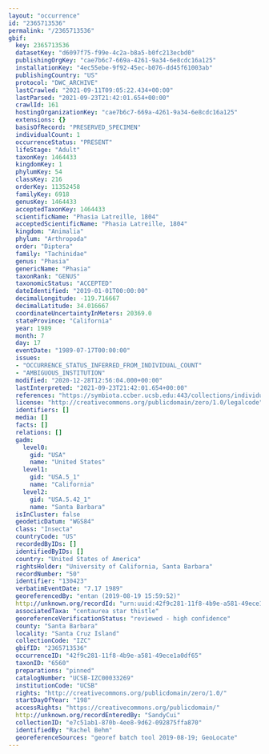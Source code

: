 ```yaml
---
layout: "occurrence"
id: "2365713536"
permalink: "/2365713536"
gbif:
  key: 2365713536
  datasetKey: "d6097f75-f99e-4c2a-b8a5-b0fc213ecbd0"
  publishingOrgKey: "cae7b6c7-669a-4261-9a34-6e8cdc16a125"
  installationKey: "4ec55ebe-9f92-45ec-b076-dd45f61003ab"
  publishingCountry: "US"
  protocol: "DWC_ARCHIVE"
  lastCrawled: "2021-09-11T09:05:22.434+00:00"
  lastParsed: "2021-09-23T21:42:01.654+00:00"
  crawlId: 161
  hostingOrganizationKey: "cae7b6c7-669a-4261-9a34-6e8cdc16a125"
  extensions: {}
  basisOfRecord: "PRESERVED_SPECIMEN"
  individualCount: 1
  occurrenceStatus: "PRESENT"
  lifeStage: "Adult"
  taxonKey: 1464433
  kingdomKey: 1
  phylumKey: 54
  classKey: 216
  orderKey: 11352458
  familyKey: 6918
  genusKey: 1464433
  acceptedTaxonKey: 1464433
  scientificName: "Phasia Latreille, 1804"
  acceptedScientificName: "Phasia Latreille, 1804"
  kingdom: "Animalia"
  phylum: "Arthropoda"
  order: "Diptera"
  family: "Tachinidae"
  genus: "Phasia"
  genericName: "Phasia"
  taxonRank: "GENUS"
  taxonomicStatus: "ACCEPTED"
  dateIdentified: "2019-01-01T00:00:00"
  decimalLongitude: -119.716667
  decimalLatitude: 34.016667
  coordinateUncertaintyInMeters: 20369.0
  stateProvince: "California"
  year: 1989
  month: 7
  day: 17
  eventDate: "1989-07-17T00:00:00"
  issues:
  - "OCCURRENCE_STATUS_INFERRED_FROM_INDIVIDUAL_COUNT"
  - "AMBIGUOUS_INSTITUTION"
  modified: "2020-12-28T12:56:04.000+00:00"
  lastInterpreted: "2021-09-23T21:42:01.654+00:00"
  references: "https://symbiota.ccber.ucsb.edu:443/collections/individual/index.php?occid=130423"
  license: "http://creativecommons.org/publicdomain/zero/1.0/legalcode"
  identifiers: []
  media: []
  facts: []
  relations: []
  gadm:
    level0:
      gid: "USA"
      name: "United States"
    level1:
      gid: "USA.5_1"
      name: "California"
    level2:
      gid: "USA.5.42_1"
      name: "Santa Barbara"
  isInCluster: false
  geodeticDatum: "WGS84"
  class: "Insecta"
  countryCode: "US"
  recordedByIDs: []
  identifiedByIDs: []
  country: "United States of America"
  rightsHolder: "University of California, Santa Barbara"
  recordNumber: "50"
  identifier: "130423"
  verbatimEventDate: "7.17 1989"
  georeferencedBy: "entan (2019-08-19 15:59:52)"
  http://unknown.org/recordId: "urn:uuid:42f9c281-11f8-4b9e-a581-49ece1a0df65"
  associatedTaxa: "centaurea star thistle"
  georeferenceVerificationStatus: "reviewed - high confidence"
  county: "Santa Barbara"
  locality: "Santa Cruz Island"
  collectionCode: "IZC"
  gbifID: "2365713536"
  occurrenceID: "42f9c281-11f8-4b9e-a581-49ece1a0df65"
  taxonID: "6560"
  preparations: "pinned"
  catalogNumber: "UCSB-IZC00033269"
  institutionCode: "UCSB"
  rights: "http://creativecommons.org/publicdomain/zero/1.0/"
  startDayOfYear: "198"
  accessRights: "https://creativecommons.org/publicdomain/"
  http://unknown.org/recordEnteredBy: "SandyCui"
  collectionID: "e7c51ab1-870b-4ee8-9d62-092875ffa870"
  identifiedBy: "Rachel Behm"
  georeferenceSources: "georef batch tool 2019-08-19; GeoLocate"
---
```

